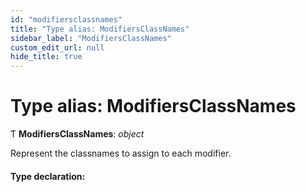 ```yaml
---
id: "modifiersclassnames"
title: "Type alias: ModifiersClassNames"
sidebar_label: "ModifiersClassNames"
custom_edit_url: null
hide_title: true
---
```


# Type alias: ModifiersClassNames

Ƭ **ModifiersClassNames**: *object*

Represent the classnames to assign to each modifier.

#### Type declaration:
